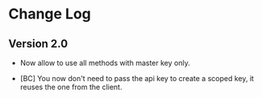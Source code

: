 Change Log
==========

Version 2.0
-----------

* Now allow to use all methods with master key only.

* [BC] You now don't need to pass the api key to create a scoped key, it reuses the one from the client.
